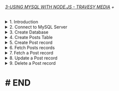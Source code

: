 ###### [3-USING MYSQL WITH NODE.JS - TRAVESY MEDIA](/courses/others/3.md) +

<details>
  <summary>1. Introduction </summary>

# Initialize npm

```jsbs
npm init -y
```

# Install mysql and express

```jsbs
npm install --save mysql express
```

# Install nodemon

```jsbs
npm install nodemon --save-dev
```

### x-mysqlnode-project/package.json:

```js
{
  "name": "x-mysqlnode-project",
  "version": "1.0.0",
  "description": "",
  "main": "index.js",
  "scripts": {
    "dev": "nodemon app.js",
    "test": "echo \"Error: no test specified\" && exit 1"
  },
  "author": "",
  "license": "ISC",
  "dependencies": {
    "express": "^4.18.2",
    "mysql": "^2.18.1"
  },
  "devDependencies": {
    "nodemon": "^2.0.22"
  }
}
```

### x-mysqlnode-project/app.js:

```js
const express = require("express");
const mysql = require("mysql");

const app = express();

app.listen("3000", () => {
  console.log("Server started on port 3000");
});
```

# run server:

```jsbs
npm run dev
```

![](https://github.com/omeatai/React-Tutorial/assets/32337103/3452f90e-b4c2-429f-9dca-a94f1067881d)
![](https://github.com/omeatai/React-Tutorial/assets/32337103/a25db0be-6c5f-4561-a832-ca9107cd392d)

</details>

<details>
  <summary>2. Connect to MySQL Server </summary>

# Connect to MySQL Server

### x-mysqlnode-project/app.js:

```js
const express = require("express");
const mysql = require("mysql");

const app = express();

// create connection
const db = mysql.createConnection({
  host: "localhost",
  user: "root",
  password: "",
  //   database: "nodemysql",
});

// Connect
db.connect((err) => {
  if (err) {
    throw err;
  }
  console.log("MySql Connected...");
});

// query db
db.query("SELECT 1 + 1 AS solution", function (error, results, fields) {
  if (error) {
    throw error;
  }
  console.log(results);
  console.log("The solution is: ", results[0].solution);
});

//close connection
db.end();

app.listen("3000", () => {
  console.log("Server started on port 3000");
});
```

# output:

```js
// MacBook-Air x-mysqlnode-project % npm run dev

// > x-mysqlnode-project@1.0.0 dev
// > nodemon app.js

// [nodemon] 2.0.22
// [nodemon] to restart at any time, enter `rs`
// [nodemon] watching path(s): *.*
// [nodemon] watching extensions: js,mjs,json
// [nodemon] starting `node app.js`
// Server started on port 3000
// MySql Connected...
// [ RowDataPacket { solution: 2 } ]
// The solution is:  2
```

![](https://github.com/omeatai/React-Tutorial/assets/32337103/c924fab0-f998-47e7-b707-cbf9bd12476c)

</details>

<details>
  <summary>3. Create Database </summary>

# Create Database

### x-mysqlnode-project/app.js:

```jsbs
// Create DB
app.get("/createdb", (req, res) => {
  let sql = "CREATE DATABASE IF NOT EXISTS nodemysql";
  db.query(sql, (err, result) => {
    if (err) {
      return res.json({ err });
    }
    res.json({ result, message: "Database created..." });
  });
});
```

```js
const express = require("express");
const mysql = require("mysql");

const app = express();

// create connection
const db = mysql.createConnection({
  host: "localhost",
  user: "root",
  password: "",
  //   database: "nodemysql",
});

// Connect
db.connect((err) => {
  if (err) {
    throw err;
  }
  console.log("MySql Connected...");
});

// Create DB
app.get("/createdb", (req, res) => {
  let sql = "CREATE DATABASE IF NOT EXISTS nodemysql";
  db.query(sql, (err, result) => {
    if (err) {
      return res.json({ err });
    }
    res.json({ result, message: "Database created..." });
  });
});

// query db
// db.query("SELECT 1 + 1 AS solution", function (error, results, fields) {
//   if (error) {
//     throw error;
//   }
//   console.log(results);
//   console.log("The solution is: ", results[0].solution);
// });

//close connection
// db.end();

app.listen("3000", () => {
  console.log("Server started on port 3000");
});
```

![](https://github.com/omeatai/React-Tutorial/assets/32337103/b94d00a0-27b4-4750-92d3-35988450e088)
![](https://github.com/omeatai/React-Tutorial/assets/32337103/4b2060c8-0933-4bf4-b85d-b73a79925ed7)
![](https://github.com/omeatai/React-Tutorial/assets/32337103/2b44638a-3054-49ff-9063-0d1132b75f99)

</details>

<details>
  <summary>4. Create Posts Table </summary>

# Create Posts Table

### x-mysqlnode-project/app.js:

```jsbs
// Create table
app.get("/createpoststable", (req, res) => {
  let sql =
    "CREATE TABLE posts(id int AUTO_INCREMENT, title VARCHAR(255), body VARCHAR(255), PRIMARY KEY(id) )";
  db.query(sql, (err, result) => {
    if (err) {
      throw err;
    }
    res.json({ result, message: "Posts table created..." });
  });
});
```

```js
const express = require("express");
const mysql = require("mysql");

const app = express();

// create connection
const db = mysql.createConnection({
  host: "localhost",
  user: "root",
  password: "",
  database: "nodemysql",
});

// Connect
db.connect((err) => {
  if (err) {
    throw err;
  }
  console.log("MySql Connected...");
});

// Create table
app.get("/createpoststable", (req, res) => {
  let sql =
    "CREATE TABLE posts(id int AUTO_INCREMENT, title VARCHAR(255), body VARCHAR(255), PRIMARY KEY(id) )";
  db.query(sql, (err, result) => {
    if (err) {
      throw err;
    }
    res.json({ result, message: "Posts table created..." });
  });
});

//Create DB
// app.get("/createdb", (req, res) => {
//   let sql = "CREATE DATABASE IF NOT EXISTS nodemysql";
//   db.query(sql, (err, result) => {
//     if (err) {
//       return res.json({ err });
//     }
//     res.json({ result, message: "Database created..." });
//   });
// });

// query db
// db.query("SELECT 1 + 1 AS solution", function (error, results, fields) {
//   if (error) {
//     throw error;
//   }
//   console.log(results);
//   console.log("The solution is: ", results[0].solution);
// });

//close connection
// db.end();

app.listen("3000", () => {
  console.log("Server started on port 3000");
});
```

![](https://github.com/omeatai/React-Tutorial/assets/32337103/755134fb-c519-4dfb-80bc-60ece1937b7e)
![](https://github.com/omeatai/React-Tutorial/assets/32337103/f5cbfdb7-4e96-4cc2-b0b6-635d268ed2be)
![](https://github.com/omeatai/React-Tutorial/assets/32337103/55b403a2-e731-49cc-b217-ba6c9a16eaa6)
![](https://github.com/omeatai/React-Tutorial/assets/32337103/bf53f287-08e1-4c88-aed4-f2f858a9e89e)

</details>

<details>
  <summary>5. Create Post record </summary>

# Create Post record

### x-mysqlnode-project/app.js:

```jsbs
// Insert post
app.get("/addpost", (req, res) => {
  let post = { title: "Post One", body: "This is post number one" };
  let sql = "INSERT INTO posts SET ?";
  let query = db.query(sql, post, (err, result) => {
    if (err) {
      throw err;
    }
    res.json({ result, message: "Post added..." });
  });
});
```

```js
const express = require("express");
const mysql = require("mysql");

const app = express();

// create connection
const db = mysql.createConnection({
  host: "localhost",
  user: "root",
  password: "",
  database: "nodemysql",
});

// Connect
db.connect((err) => {
  if (err) {
    throw err;
  }
  console.log("MySql Connected...");
});

// Insert post
app.get("/addpost", (req, res) => {
  let post = { title: "Post One", body: "This is post number one" };
  let sql = "INSERT INTO posts SET ?";
  let query = db.query(sql, post, (err, result) => {
    if (err) {
      throw err;
    }
    res.json({ result, message: "Post added..." });
  });
});

// Create table
// app.get("/createpoststable", (req, res) => {
//   let sql =
//     "CREATE TABLE posts(id int AUTO_INCREMENT, title VARCHAR(255), body VARCHAR(255), PRIMARY KEY(id) )";
//   db.query(sql, (err, result) => {
//     if (err) {
//       throw err;
//     }
//     res.json({ result, message: "Posts table created..." });
//   });
// });

// Create DB
// app.get("/createdb", (req, res) => {
//   let sql = "CREATE DATABASE IF NOT EXISTS nodemysql";
//   db.query(sql, (err, result) => {
//     if (err) {
//       return res.json({ err });
//     }
//     res.json({ result, message: "Database created..." });
//   });
// });

// query db
// db.query("SELECT 1 + 1 AS solution", function (error, results, fields) {
//   if (error) {
//     throw error;
//   }
//   console.log(results);
//   console.log("The solution is: ", results[0].solution);
// });

//close connection
// db.end();

app.listen("3000", () => {
  console.log("Server started on port 3000");
});
```

![](https://github.com/omeatai/React-Tutorial/assets/32337103/0da8f426-2b6a-4dcc-a82e-ef832c72571a)
![](https://github.com/omeatai/React-Tutorial/assets/32337103/b34a297c-1b4c-4b2c-b450-5cd429633ea8)
![](https://github.com/omeatai/React-Tutorial/assets/32337103/e39f3edd-ec09-42a2-b827-9b55a53bd7ab)

</details>

<details>
  <summary>6. Fetch Posts records </summary>

# Fetch posts Table records

### x-mysqlnode-project/app.js:

```jsbs
//Select post
app.get("/getposts", (req, res) => {
  let sql = "SELECT * FROM posts";
  let query = db.query(sql, (err, result) => {
    if (err) {
      throw err;
    }
    res.json({ result, message: "Post fetched..." });
  });
});

app.listen("3000", () => {
  console.log("Server started on port 3000");
});
```

```js
const express = require("express");
const mysql = require("mysql");

const app = express();

// create connection
const db = mysql.createConnection({
  host: "localhost",
  user: "root",
  password: "",
  database: "nodemysql",
});

// Connect
db.connect((err) => {
  if (err) {
    throw err;
  }
  console.log("MySql Connected...");
});

//Select post
app.get("/getposts", (req, res) => {
  let sql = "SELECT * FROM posts";
  let query = db.query(sql, (err, result) => {
    if (err) {
      throw err;
    }
    res.json({ result, message: "Post fetched..." });
  });
});

app.listen("3000", () => {
  console.log("Server started on port 3000");
});

// Insert post
app.get("/addpost", (req, res) => {
  let post = { title: "Post Two", body: "This is post number two" };
  let sql = "INSERT INTO posts SET ?";
  let query = db.query(sql, post, (err, result) => {
    if (err) {
      throw err;
    }
    res.json({ result, message: "Post added..." });
  });
});

// Create table
// app.get("/createpoststable", (req, res) => {
//   let sql =
//     "CREATE TABLE posts(id int AUTO_INCREMENT, title VARCHAR(255), body VARCHAR(255), PRIMARY KEY(id) )";
//   db.query(sql, (err, result) => {
//     if (err) {
//       throw err;
//     }
//     res.json({ result, message: "Posts table created..." });
//   });
// });

// Create DB
// app.get("/createdb", (req, res) => {
//   let sql = "CREATE DATABASE IF NOT EXISTS nodemysql";
//   db.query(sql, (err, result) => {
//     if (err) {
//       return res.json({ err });
//     }
//     res.json({ result, message: "Database created..." });
//   });
// });

// query db
// db.query("SELECT 1 + 1 AS solution", function (error, results, fields) {
//   if (error) {
//     throw error;
//   }
//   console.log(results);
//   console.log("The solution is: ", results[0].solution);
// });

//close connection
// db.end();
```

![](https://github.com/omeatai/React-Tutorial/assets/32337103/3e7f9d7e-7d22-450e-8d92-824b87ec0e1b)
![](https://github.com/omeatai/React-Tutorial/assets/32337103/e374f27e-dc1f-468b-b4b4-c7898a12522f)
![](https://github.com/omeatai/React-Tutorial/assets/32337103/a99db33c-b956-4fa2-9927-69b398cb8a16)

</details>

<details>
  <summary>7. Fetch a Post record </summary>

# Fetch a Post record

### x-mysqlnode-project/app.js:

```jsbs
//Select a post
app.get("/getpost/:id", (req, res) => {
  const { id } = req.params;
  let sql = `SELECT * FROM posts WHERE id = ${id}`;
  let query = db.query(sql, (err, result) => {
    if (err) {
      throw err;
    }
    res.json({ result, message: "Post fetched..." });
  });
});
```

```js
const express = require("express");
const mysql = require("mysql");

const app = express();

// create connection
const db = mysql.createConnection({
  host: "localhost",
  user: "root",
  password: "",
  database: "nodemysql",
});

// Connect
db.connect((err) => {
  if (err) {
    throw err;
  }
  console.log("MySql Connected...");
});

//Select a post
app.get("/getpost/:id", (req, res) => {
  const { id } = req.params;
  let sql = `SELECT * FROM posts WHERE id = ${id}`;
  let query = db.query(sql, (err, result) => {
    if (err) {
      throw err;
    }
    res.json({ result, message: "Post fetched..." });
  });
});

//Select posts
app.get("/getposts", (req, res) => {
  let sql = "SELECT * FROM posts";
  let query = db.query(sql, (err, result) => {
    if (err) {
      throw err;
    }
    res.json({ result, message: "Post fetched..." });
  });
});

app.listen("3000", () => {
  console.log("Server started on port 3000");
});

//Insert post
app.get("/addpost", (req, res) => {
  let post = { title: "Post Two", body: "This is post number two" };
  let sql = "INSERT INTO posts SET ?";
  let query = db.query(sql, post, (err, result) => {
    if (err) {
      throw err;
    }
    res.json({ result, message: "Post added..." });
  });
});

// Create table
// app.get("/createpoststable", (req, res) => {
//   let sql =
//     "CREATE TABLE posts(id int AUTO_INCREMENT, title VARCHAR(255), body VARCHAR(255), PRIMARY KEY(id) )";
//   db.query(sql, (err, result) => {
//     if (err) {
//       throw err;
//     }
//     res.json({ result, message: "Posts table created..." });
//   });
// });

// Create DB
// app.get("/createdb", (req, res) => {
//   let sql = "CREATE DATABASE IF NOT EXISTS nodemysql";
//   db.query(sql, (err, result) => {
//     if (err) {
//       return res.json({ err });
//     }
//     res.json({ result, message: "Database created..." });
//   });
// });

// query db
// db.query("SELECT 1 + 1 AS solution", function (error, results, fields) {
//   if (error) {
//     throw error;
//   }
//   console.log(results);
//   console.log("The solution is: ", results[0].solution);
// });

//close connection
// db.end();
```

![](https://github.com/omeatai/React-Tutorial/assets/32337103/1399341f-0338-4348-adcb-e1acfee68e18)
![](https://github.com/omeatai/React-Tutorial/assets/32337103/f34de5c0-6991-4894-9574-458e19c9a26a)
![](https://github.com/omeatai/React-Tutorial/assets/32337103/cd557320-980e-45c2-bb37-01d02600c627)

</details>

<details>
  <summary>8. Update a Post record </summary>

# Update a Post record

### x-mysqlnode-project/app.js:

```jsbs
//Update a post
app.get("/updatepost/:id", (req, res) => {
  const { id } = req.params;
  const newTitle = "Updated Title";
  let sql = `UPDATE posts SET title = "${newTitle}" WHERE id = ${id}`;
  let query = db.query(sql, (err, result) => {
    if (err) {
      throw err;
    }
    res.json({ result, message: "Post updated..." });
  });
});

```

```js
const express = require("express");
const mysql = require("mysql");

const app = express();

// create connection
const db = mysql.createConnection({
  host: "localhost",
  user: "root",
  password: "",
  database: "nodemysql",
});

// Connect
db.connect((err) => {
  if (err) {
    throw err;
  }
  console.log("MySql Connected...");
});

//Update a post
app.get("/updatepost/:id", (req, res) => {
  const { id } = req.params;
  const newTitle = "Updated Title";
  let sql = `UPDATE posts SET title = "${newTitle}" WHERE id = ${id}`;
  let query = db.query(sql, (err, result) => {
    if (err) {
      throw err;
    }
    res.json({ result, message: "Post updated..." });
  });
});

//Select a post
app.get("/getpost/:id", (req, res) => {
  const { id } = req.params;
  let sql = `SELECT * FROM posts WHERE id = ${id}`;
  let query = db.query(sql, (err, result) => {
    if (err) {
      throw err;
    }
    res.json({ result, message: "Post fetched..." });
  });
});

//Select posts
app.get("/getposts", (req, res) => {
  let sql = "SELECT * FROM posts";
  let query = db.query(sql, (err, result) => {
    if (err) {
      throw err;
    }
    res.json({ result, message: "Post fetched..." });
  });
});

app.listen("3000", () => {
  console.log("Server started on port 3000");
});

//Insert post
app.get("/addpost", (req, res) => {
  let post = { title: "Post Two", body: "This is post number two" };
  let sql = "INSERT INTO posts SET ?";
  let query = db.query(sql, post, (err, result) => {
    if (err) {
      throw err;
    }
    res.json({ result, message: "Post added..." });
  });
});

// Create table
// app.get("/createpoststable", (req, res) => {
//   let sql =
//     "CREATE TABLE posts(id int AUTO_INCREMENT, title VARCHAR(255), body VARCHAR(255), PRIMARY KEY(id) )";
//   db.query(sql, (err, result) => {
//     if (err) {
//       throw err;
//     }
//     res.json({ result, message: "Posts table created..." });
//   });
// });

// Create DB
// app.get("/createdb", (req, res) => {
//   let sql = "CREATE DATABASE IF NOT EXISTS nodemysql";
//   db.query(sql, (err, result) => {
//     if (err) {
//       return res.json({ err });
//     }
//     res.json({ result, message: "Database created..." });
//   });
// });

// query db
// db.query("SELECT 1 + 1 AS solution", function (error, results, fields) {
//   if (error) {
//     throw error;
//   }
//   console.log(results);
//   console.log("The solution is: ", results[0].solution);
// });

//close connection
// db.end();
```

![](https://github.com/omeatai/React-Tutorial/assets/32337103/66c2c039-ab56-47f9-9bff-b6664fda66b1)
![](https://github.com/omeatai/React-Tutorial/assets/32337103/04bcd2f3-b4c7-45d9-a8e0-b44bce57964d)
![](https://github.com/omeatai/React-Tutorial/assets/32337103/23fcad68-18d1-4062-bde0-235fbffe8009)
![](https://github.com/omeatai/React-Tutorial/assets/32337103/dbb2774b-6452-4a04-9378-22b0ac38468f)
![](https://github.com/omeatai/React-Tutorial/assets/32337103/2af53b58-7945-418d-989f-3bc7ead4a80e)

</details>

<details>
  <summary>9. Delete a Post record </summary>

# Delete a Post record

### x-mysqlnode-project/app.js:

```jsbs
//Delete a post
app.get("/deletepost/:id", (req, res) => {
  const { id } = req.params;
  let sql = `DELETE FROM posts WHERE id = ${id}`;
  let query = db.query(sql, (err, result) => {
    if (err) {
      throw err;
    }
    res.json({ result, message: "Post deleted..." });
  });
});
```

```js
const express = require("express");
const mysql = require("mysql");

const app = express();

// create connection
const db = mysql.createConnection({
  host: "localhost",
  user: "root",
  password: "",
  database: "nodemysql",
});

// Connect
db.connect((err) => {
  if (err) {
    throw err;
  }
  console.log("MySql Connected...");
});

//Delete a post
app.get("/deletepost/:id", (req, res) => {
  const { id } = req.params;
  let sql = `DELETE FROM posts WHERE id = ${id}`;
  let query = db.query(sql, (err, result) => {
    if (err) {
      throw err;
    }
    res.json({ result, message: "Post deleted..." });
  });
});

//Update a post
app.get("/updatepost/:id", (req, res) => {
  const { id } = req.params;
  const newTitle = "Updated Title";
  let sql = `UPDATE posts SET title = "${newTitle}" WHERE id = ${id}`;
  let query = db.query(sql, (err, result) => {
    if (err) {
      throw err;
    }
    res.json({ result, message: "Post updated..." });
  });
});

//Select a post
app.get("/getpost/:id", (req, res) => {
  const { id } = req.params;
  let sql = `SELECT * FROM posts WHERE id = ${id}`;
  let query = db.query(sql, (err, result) => {
    if (err) {
      throw err;
    }
    res.json({ result, message: "Post fetched..." });
  });
});

//Select posts
app.get("/getposts", (req, res) => {
  let sql = "SELECT * FROM posts";
  let query = db.query(sql, (err, result) => {
    if (err) {
      throw err;
    }
    res.json({ result, message: "Post fetched..." });
  });
});

app.listen("3000", () => {
  console.log("Server started on port 3000");
});

//Insert post
app.get("/addpost", (req, res) => {
  let post = { title: "Post Two", body: "This is post number two" };
  let sql = "INSERT INTO posts SET ?";
  let query = db.query(sql, post, (err, result) => {
    if (err) {
      throw err;
    }
    res.json({ result, message: "Post added..." });
  });
});

// Create table
// app.get("/createpoststable", (req, res) => {
//   let sql =
//     "CREATE TABLE posts(id int AUTO_INCREMENT, title VARCHAR(255), body VARCHAR(255), PRIMARY KEY(id) )";
//   db.query(sql, (err, result) => {
//     if (err) {
//       throw err;
//     }
//     res.json({ result, message: "Posts table created..." });
//   });
// });

// Create DB
// app.get("/createdb", (req, res) => {
//   let sql = "CREATE DATABASE IF NOT EXISTS nodemysql";
//   db.query(sql, (err, result) => {
//     if (err) {
//       return res.json({ err });
//     }
//     res.json({ result, message: "Database created..." });
//   });
// });

// query db
// db.query("SELECT 1 + 1 AS solution", function (error, results, fields) {
//   if (error) {
//     throw error;
//   }
//   console.log(results);
//   console.log("The solution is: ", results[0].solution);
// });

//close connection
// db.end();
```

![](https://github.com/omeatai/React-Tutorial/assets/32337103/e1668b4e-2563-4823-b358-fa43d360c7a1)
![](https://github.com/omeatai/React-Tutorial/assets/32337103/874d2f0d-9b88-4b27-b4a9-69819eb20bcc)
![](https://github.com/omeatai/React-Tutorial/assets/32337103/bb047692-88ba-42e8-a014-cd22bb1fb03b)
![](https://github.com/omeatai/React-Tutorial/assets/32337103/66191d76-f327-4627-8061-6de6c4845d9b)
![](https://github.com/omeatai/React-Tutorial/assets/32337103/d310609f-dbca-4d31-b9c2-a6c5706e648e)

</details>

# # END
